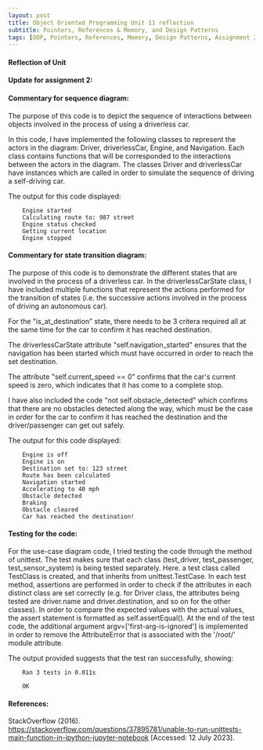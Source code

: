 ```yaml
---
layout: post
title: Object Oriented Programming Unit 11 reflection
subtitle: Pointers, References & Memory, and Design Patterns
tags: [OOP, Pointers, References, Memory, Design Patterns, Assignment 2, 11]
---
```


#### Reflection of Unit

#### Update for assignment 2:
#### Commentary for sequence diagram:
The purpose of this code is to depict the sequence of interactions between objects involved in the process of using a driverless car.

In this code, I have implemented the following classes to represent the actors in the diagram: Driver, driverlessCar, Engine, and Navigation. Each class contains functions that will be corresponded to the interactions between the actors in the diagram. The classes Driver and driverlessCar have instances which are called in order to simulate the sequence of driving a self-driving car.

The output for this code displayed:

        Engine started
        Calculating route to: 987 street
        Engine status checked
        Getting current location
        Engine stopped

#### Commentary for state transition diagram:
The purpose of this code is to demonstrate the different states that are involved in the process of a driverless car. In the driverlessCarState class, I have included multiple functions that represent the actions performed for the transition of states (i.e. the successive actions involved in the process of driving an autonomous car). 

For the "is_at_destination" state, there needs to be 3 critera required all at the same time for the car to confirm it has reached destination.

The driverlessCarState attribute "self.navigation_started" ensures that the navigation has been started which must have occurred in order to reach the set destination.

The attribute "self.current_speed == 0" confirms that the car's current speed is zero, which indicates that it has come to a complete stop. 

I have also included the code "not self.obstacle_detected" which confirms that there are no obstacles detected along the way, which must be the case in order for the car to confirm it has reached the destination and the driver/passenger can get out safely.

The output for this code displayed:

        Engine is off
        Engine is on
        Destination set to: 123 street
        Route has been calculated
        Navigation started
        Accelerating to 40 mph
        Obstacle detected
        Braking
        Obstacle cleared
        Car has reached the destination!


#### Testing for the code:
For the use-case diagram code, I tried testing the code through the method of unittest. The test makes sure that each class (test_driver, test_passenger, test_sensor_system) is being tested separately. Here. a test class called TestClass is created, and that inherits from unittest.TestCase. In each test method, assertions are performed in order to check if the attributes in each distinct class are set correctly (e.g. for Driver class, the attributes being tested are driver.name and driver.destination, and so on for the other classes). In order to compare the expected values with the actual values, the assert statement is formatted as self.assertEqual().
At the end of the test code, the additional argument argv=['first-arg-is-ignored'] is implemented in order to remove the AttributeError that is associated with the '/root/' module attribute.

The output provided suggests that the test ran successfully, showing:
        
        Ran 3 tests in 0.011s

        OK




#### References:
StackOverflow (2016). https://stackoverflow.com/questions/37895781/unable-to-run-unittests-main-function-in-ipython-jupyter-notebook [Accessed: 12 July 2023].
